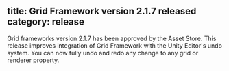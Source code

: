 title: Grid Framework version 2.1.7 released
category: release
---


Grid frameworks version 2.1.7 has been approved by the Asset Store. This
release improves integration of Grid Framework with the Unity Editor's undo
system. You can now fully undo and redo any change to any grid or renderer
property.
